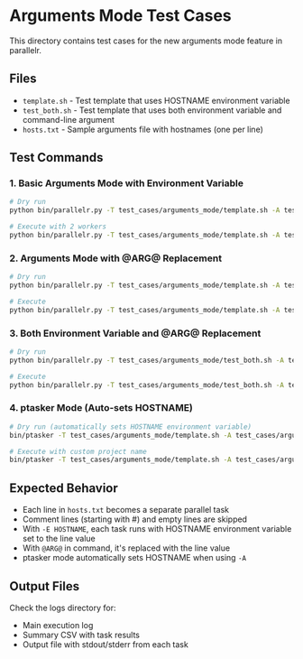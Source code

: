 # Arguments Mode Test Cases

This directory contains test cases for the new arguments mode feature in parallelr.

## Files

- `template.sh` - Test template that uses HOSTNAME environment variable
- `test_both.sh` - Test template that uses both environment variable and command-line argument
- `hosts.txt` - Sample arguments file with hostnames (one per line)

## Test Commands

### 1. Basic Arguments Mode with Environment Variable
```bash
# Dry run
python bin/parallelr.py -T test_cases/arguments_mode/template.sh -A test_cases/arguments_mode/hosts.txt -E HOSTNAME -C "bash @TASK@"

# Execute with 2 workers
python bin/parallelr.py -T test_cases/arguments_mode/template.sh -A test_cases/arguments_mode/hosts.txt -E HOSTNAME -C "bash @TASK@" -r -m 2
```

### 2. Arguments Mode with @ARG@ Replacement
```bash
# Dry run
python bin/parallelr.py -T test_cases/arguments_mode/template.sh -A test_cases/arguments_mode/hosts.txt -C "bash @TASK@ --host @ARG@"

# Execute
python bin/parallelr.py -T test_cases/arguments_mode/template.sh -A test_cases/arguments_mode/hosts.txt -C "bash @TASK@ --host @ARG@" -r
```

### 3. Both Environment Variable and @ARG@ Replacement
```bash
# Dry run
python bin/parallelr.py -T test_cases/arguments_mode/test_both.sh -A test_cases/arguments_mode/hosts.txt -E HOSTNAME -C "bash @TASK@ @ARG@"

# Execute
python bin/parallelr.py -T test_cases/arguments_mode/test_both.sh -A test_cases/arguments_mode/hosts.txt -E HOSTNAME -C "bash @TASK@ @ARG@" -r
```

### 4. ptasker Mode (Auto-sets HOSTNAME)
```bash
# Dry run (automatically sets HOSTNAME environment variable)
bin/ptasker -T test_cases/arguments_mode/template.sh -A test_cases/arguments_mode/hosts.txt

# Execute with custom project name
bin/ptasker -T test_cases/arguments_mode/template.sh -A test_cases/arguments_mode/hosts.txt -p myproject -r
```

## Expected Behavior

- Each line in `hosts.txt` becomes a separate parallel task
- Comment lines (starting with #) and empty lines are skipped
- With `-E HOSTNAME`, each task runs with HOSTNAME environment variable set to the line value
- With `@ARG@` in command, it's replaced with the line value
- ptasker mode automatically sets HOSTNAME when using `-A`

## Output Files

Check the logs directory for:
- Main execution log
- Summary CSV with task results
- Output file with stdout/stderr from each task